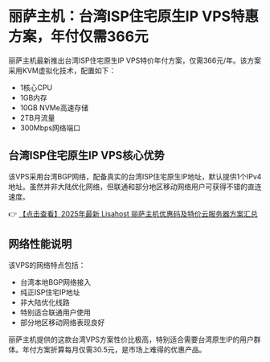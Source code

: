 # 丽萨主机：台湾ISP住宅原生IP VPS特惠方案，年付仅需366元

丽萨主机最新推出台湾ISP住宅原生IP VPS特价年付方案，仅需366元/年。该方案采用KVM虚拟化技术，配置如下：

- 1核心CPU
- 1GB内存
- 10GB NVMe高速存储
- 2TB月流量
- 300Mbps网络端口

## 台湾ISP住宅原生IP VPS核心优势

该VPS采用台湾BGP网络，配备真实的台湾ISP住宅原生IP地址，默认提供1个IPv4地址。虽然并非大陆优化网络，但联通和部分地区移动网络用户可获得不错的直连速度。

👉 [【点击查看】2025年最新 Lisahost 丽萨主机优惠码及特价云服务器方案汇总](https://bit.ly/lisazhuji)

## 网络性能说明

该VPS的网络特点包括：

- 台湾本地BGP网络接入
- 纯正ISP住宅IP地址
- 非大陆优化线路
- 特别适合联通用户使用
- 部分地区移动网络表现良好

丽萨主机提供的这款台湾VPS方案性价比极高，特别适合需要台湾原生IP的用户群体。年付方案折算每月仅需30.5元，是市场上难得的优惠产品。